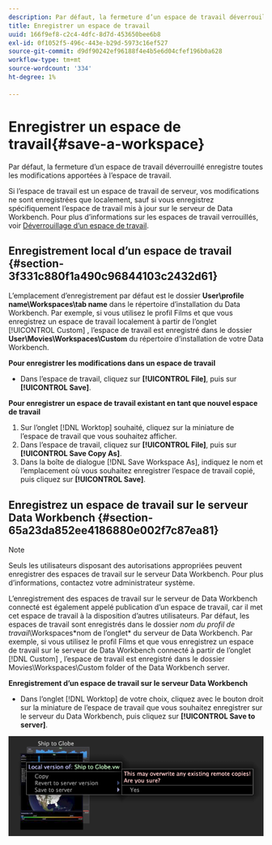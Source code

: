 ```yaml
---
description: Par défaut, la fermeture d’un espace de travail déverrouillé enregistre toutes les modifications apportées à l’espace de travail.
title: Enregistrer un espace de travail
uuid: 166f9ef8-c2c4-4dfc-8d7d-453650bee6b8
exl-id: 0f1052f5-496c-443e-b29d-5973c16ef527
source-git-commit: d9df90242ef96188f4e4b5e6d04cfef196b0a628
workflow-type: tm+mt
source-wordcount: '334'
ht-degree: 1%

---
```


# Enregistrer un espace de travail{#save-a-workspace}

Par défaut, la fermeture d’un espace de travail déverrouillé enregistre toutes les modifications apportées à l’espace de travail.

Si l’espace de travail est un espace de travail de serveur, vos modifications ne sont enregistrées que localement, sauf si vous enregistrez spécifiquement l’espace de travail mis à jour sur le serveur de Data Workbench. Pour plus d’informations sur les espaces de travail verrouillés, voir [Déverrouillage d’un espace de travail](../../../home/c-get-started/c-work-worksp/c-unlock-wksp.md#concept-18ada952aecf45c79a806b31b294023e).

## Enregistrement local d’un espace de travail {#section-3f331c880f1a490c96844103c2432d61}

L’emplacement d’enregistrement par défaut est le dossier **User\profile name\Workspaces\tab name** dans le répertoire d’installation du Data Workbench. Par exemple, si vous utilisez le profil Films et que vous enregistrez un espace de travail localement à partir de l’onglet [!UICONTROL Custom] , l’espace de travail est enregistré dans le dossier **User\Movies\Workspaces\Custom** du répertoire d’installation de votre Data Workbench.

**Pour enregistrer les modifications dans un espace de travail**

* Dans l’espace de travail, cliquez sur **[!UICONTROL File]**, puis sur **[!UICONTROL Save]**.

**Pour enregistrer un espace de travail existant en tant que nouvel espace de travail**

1. Sur l’onglet [!DNL Worktop] souhaité, cliquez sur la miniature de l’espace de travail que vous souhaitez afficher.
1. Dans l’espace de travail, cliquez sur **[!UICONTROL File]**, puis sur **[!UICONTROL Save Copy As]**.
1. Dans la boîte de dialogue [!DNL Save Workspace As], indiquez le nom et l’emplacement où vous souhaitez enregistrer l’espace de travail copié, puis cliquez sur **[!UICONTROL Save]**.

## Enregistrez un espace de travail sur le serveur Data Workbench {#section-65a23da852ee4186880e002f7c87ea81}

>[!NOTE]
>
>Seuls les utilisateurs disposant des autorisations appropriées peuvent enregistrer des espaces de travail sur le serveur Data Workbench. Pour plus d’informations, contactez votre administrateur système.

L’enregistrement des espaces de travail sur le serveur de Data Workbench connecté est également appelé publication d’un espace de travail, car il met cet espace de travail à la disposition d’autres utilisateurs. Par défaut, les espaces de travail sont enregistrés dans le dossier *nom du profil de travail*\Workspaces\*nom de l’onglet* du serveur de Data Workbench. Par exemple, si vous utilisez le profil Films et que vous enregistrez un espace de travail sur le serveur de Data Workbench connecté à partir de l’onglet [!DNL Custom] , l’espace de travail est enregistré dans le dossier Movies\Workspaces\Custom folder of the Data Workbench server.

**Enregistrement d’un espace de travail sur le serveur Data Workbench**

* Dans l’onglet [!DNL Worktop] de votre choix, cliquez avec le bouton droit sur la miniature de l’espace de travail que vous souhaitez enregistrer sur le serveur du Data Workbench, puis cliquez sur **[!UICONTROL Save to server]**.

![](assets/mnu_workspaceManager_SaveToServerwksp.png)
